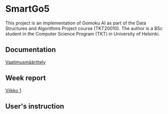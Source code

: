 # SmartGo5
This project is an implementation of Gomoku AI as part of the Data Structures and Algorithms Project course (TKT20010). The author is a BSc student in the Computer Science Program (TKT) in University of Helsinki.

## Documentation
[Vaatimusmäärittely](https://github.com/imsyc75/SmartGo5/blob/dc3808c53037a50f63ac8e37618a80476e59a6a3/docs/m%C3%A4%C3%A4ritelydokumentti)


## Week report
[Viikko 1](https://github.com/imsyc75/SmartGo5/blob/dc3808c53037a50f63ac8e37618a80476e59a6a3/docs/viikkoraportit/viikko1.md)

## User's instruction
